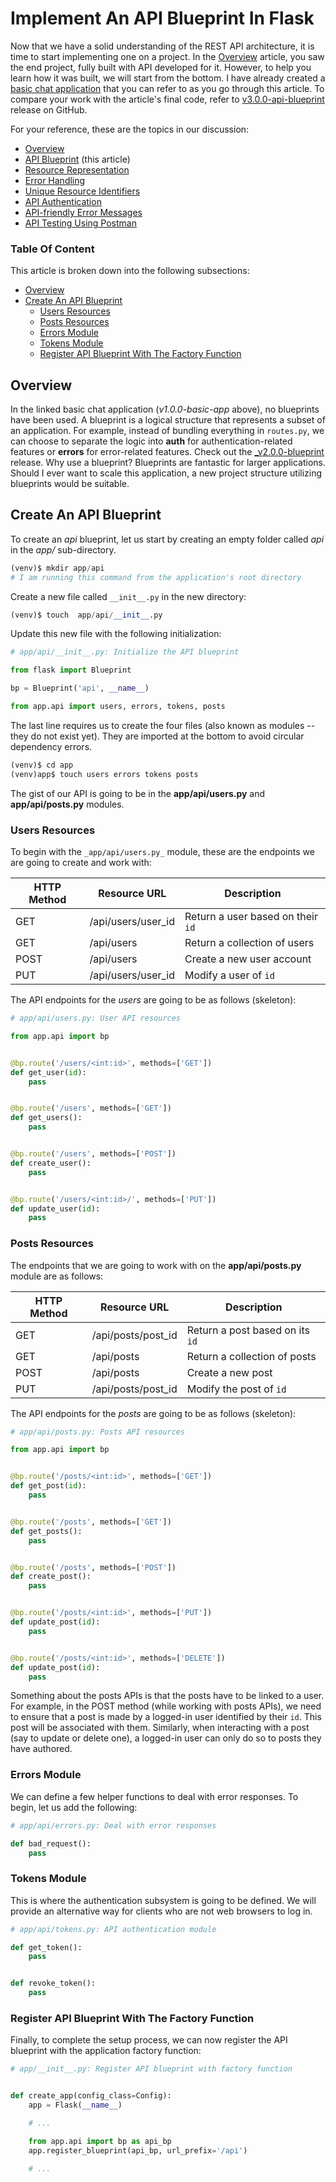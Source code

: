 # Implement An API Blueprint In Flask

Now that we have a solid understanding of the REST API architecture, it is time to start implementing one on a project. In the [Overview](00_overview.md) article, you saw the end project, fully built with API developed for it. However, to help you learn how it was built, we will start from the bottom. I have already created a [basic chat application](https://github.com/GitauHarrison/api_in_flask/tree/v1.0.0-basic-app) that you can refer to as you go through this article. To compare your work with the article's final code, refer to [v3.0.0-api-blueprint](https://github.com/GitauHarrison/api_in_flask/tree/v3.0.0-api-blueprint) release on GitHub.

For your reference, these are the topics in our discussion:

- [Overview](00_overview.md)
- [API Blueprint](01_api_blueprint.md) (this article)
- [Resource Representation](02_resource_representation.md)
- [Error Handling](03_error_handling.md)
- [Unique Resource Identifiers](04_unique_resource_identifiers.md)
- [API Authentication](05_api_authentication.md)
- [API-friendly Error Messages](06_api_friendly_error_messages.md)
- [API Testing Using Postman](07_api_testing_postman.md)

### Table Of Content

This article is broken down into the following subsections:

- [Overview](#overview)
- [Create An API Blueprint](#create-an-api-blueprint)
    - [Users Resources](#users-resources)
    - [Posts Resources](#posts-resources)
    - [Errors Module](#errors-module)
    - [Tokens Module](#tokens-module)
    - [Register API Blueprint With The Factory Function](#register-api-blueprint-with-the-factory-function)


## Overview

In the linked basic chat application (_v1.0.0-basic-app_ above), no blueprints have been used. A blueprint is a logical structure that represents a subset of an application. For example, instead of bundling everything in `routes.py`, we can choose to separate the logic into **auth** for authentication-related features or **errors** for error-related features. Check out the [_v2.0.0-blueprint](https://github.com/GitauHarrison/api_in_flask/tree/v2.0.0-blueprint) release. Why use a blueprint? Blueprints are fantastic for larger applications. Should I ever want to scale this application, a new project structure utilizing blueprints would be suitable. 


## Create An API Blueprint

To create an _api_ blueprint, let us start by creating an empty folder called _api_ in the _app/_ sub-directory.

```python
(venv)$ mkdir app/api
# I am running this command from the application's root directory
```

Create a new file called `__init__.py` in the new directory:

```python
(venv)$ touch  app/api/__init__.py
```

Update this new file with the following initialization:

```python
# app/api/__init__.py: Initialize the API blueprint

from flask import Blueprint

bp = Blueprint('api', __name__)

from app.api import users, errors, tokens, posts
```

The last line requires us to create the four files (also known as modules -- they do not exist yet). They are imported at the bottom to avoid circular dependency errors.

```python
(venv)$ cd app
(venv)app$ touch users errors tokens posts
```

The gist of our API is going to be in the __app/api/users.py__ and __app/api/posts.py__ modules.


### Users Resources

To begin with the `_app/api/users.py_` module, these are the endpoints we are going to create and work with:

| HTTP Method | Resource URL | Description |
| ----------- | ------------ | ----------- |
| GET | /api/users/user_id | Return a user based on their `id` |
| GET | /api/users | Return a collection of users |
| POST | /api/users | Create a new user account |
| PUT | /api/users/user_id| Modify a user of `id` |

The API endpoints for the _users_ are going to be as follows (skeleton):

```python
# app/api/users.py: User API resources

from app.api import bp


@bp.route('/users/<int:id>', methods=['GET'])
def get_user(id):
    pass


@bp.route('/users', methods=['GET'])
def get_users():
    pass


@bp.route('/users', methods=['POST'])
def create_user():
    pass


@bp.route('/users/<int:id>/', methods=['PUT'])
def update_user(id):
    pass
```


### Posts Resources

The endpoints that we are going to work with on the **app/api/posts.py** module are as follows:

| HTTP Method | Resource URL | Description |
| ----------- | ------------ | ----------- |
| GET | /api/posts/post_id | Return a post based on its `id` |
| GET | /api/posts | Return a collection of posts |
| POST | /api/posts | Create a new post |
| PUT | /api/posts/post_id| Modify the post of `id` |

The API endpoints for the _posts_ are going to be as follows (skeleton):

```python
# app/api/posts.py: Posts API resources

from app.api import bp


@bp.route('/posts/<int:id>', methods=['GET'])
def get_post(id):
    pass


@bp.route('/posts', methods=['GET'])
def get_posts():
    pass


@bp.route('/posts', methods=['POST'])
def create_post():
    pass


@bp.route('/posts/<int:id>', methods=['PUT'])
def update_post(id):
    pass


@bp.route('/posts/<int:id>', methods=['DELETE'])
def update_post(id):
    pass
```

Something about the posts APIs is that the posts have to be linked to a user. For example, in the POST method (while working with posts APIs), we need to ensure that a post is made by a logged-in user identified by their `id`. This post will be associated with them. Similarly, when interacting with a post (say to update or delete one), a logged-in user can only do so to posts they have authored.


### Errors Module

We can define a few helper functions to deal with error responses. To begin, let us add the following:

```python
# app/api/errors.py: Deal with error responses

def bad_request():
    pass
```

### Tokens Module

This is where the authentication subsystem is going to be defined. We will provide an alternative way for clients who are not web browsers to log in.

```python
# app/api/tokens.py: API authentication module

def get_token():
    pass


def revoke_token():
    pass

```

### Register API Blueprint With The Factory Function

Finally, to complete the setup process, we can now register the API blueprint with the application factory function:

```python
# app/__init__.py: Register API blueprint with factory function


def create_app(config_class=Config):
    app = Flask(__name__)

    # ...

    from app.api import bp as api_bp
    app.register_blueprint(api_bp, url_prefix='/api')

    # ...

```
